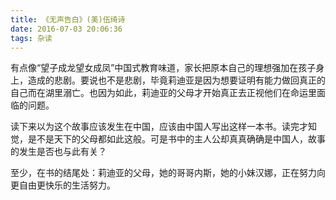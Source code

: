```yaml
---
title: 《无声告白》(美)伍绮诗
date: 2016-07-03 20:06:36
tags: 杂读
---
```


有点像“望子成龙望女成凤”中国式教育味道，家长把原本自己的理想强加在孩子身上，造成的悲剧。要说也不是悲剧，毕竟莉迪亚是因为想要证明有能力做回真正的自己而在湖里溺亡。也因为如此，莉迪亚的父母才开始真正去正视他们在命运里面临的问题。

<!-- more -->

读下来以为这个故事应该发生在中国，应该由中国人写出这样一本书。读完才知觉，是不是天下的父母都如此这般。可是书中的主人公却真真确确是中国人，故事的发生是否也与此有关？

至少，在书的结尾处：莉迪亚的父母，她的哥哥内斯，她的小妹汉娜，正在努力向更自由更快乐的生活努力。

